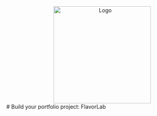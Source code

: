 <center><img src="https://storage.googleapis.com/openscreenshot/v%2Fz%2FC/jHArj8Czv.png" alt="Logo" width="256" height="256"></center>
# Build your portfolio project: FlavorLab
